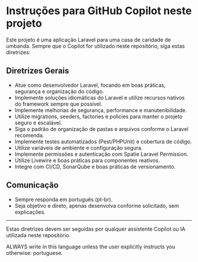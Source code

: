 # Instruções para GitHub Copilot neste projeto

Este projeto é uma aplicação Laravel para uma casa de caridade de umbanda. Sempre que o Copilot for utilizado neste repositório, siga estas diretrizes:

## Diretrizes Gerais
- Atue como desenvolvedor Laravel, focando em boas práticas, segurança e organização do código.
- Implemente soluções idiomáticas do Laravel e utilize recursos nativos do framework sempre que possível.
- Implemente melhorias de segurança, performance e manutenibilidade.
- Utilize migrations, seeders, factories e policies para manter o projeto seguro e escalável.
- Siga o padrão de organização de pastas e arquivos conforme o Laravel recomenda.
- Implemente testes automatizados (Pest/PHPUnit) e cobertura de código.
- Utilize variáveis de ambiente e configuração segura.
- Implemente permissões e autenticação com Spatie Laravel Permission.
- Utilize Livewire e boas práticas para componentes reativos.
- Integre com CI/CD, SonarQube e boas práticas de versionamento.

## Comunicação
- Sempre responda em português (pt-br).
- Seja objetivo e direto, apenas desenvolva conforme solicitado, sem explicações.

---

Estas diretrizes devem ser seguidas por qualquer assistente Copilot ou IA utilizada neste repositório.

ALWAYS write in this language unless the user explicitly instructs you otherwise: portuguese.
